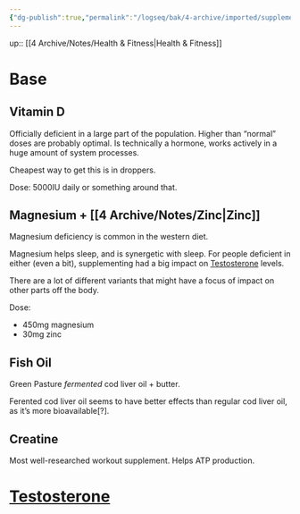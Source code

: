 ```yaml
---
{"dg-publish":true,"permalink":"/logseq/bak/4-archive/imported/supplements/2025-03-07-t10-15-14-901-z-desktop/"}
---
```


up:: [[4 Archive/Notes/Health & Fitness\|Health & Fitness]]

# Base


## Vitamin D

Officially deficient in a large part of the population. Higher than “normal” doses are probably optimal. Is technically a hormone, works actively in a huge amount of system processes.

Cheapest way to get this is in droppers.

Dose: 5000IU daily or something around that.


## Magnesium + [[4 Archive/Notes/Zinc\|Zinc]]

Magnesium deficiency is common in the western diet.

Magnesium helps sleep, and is synergetic with sleep. For people deficient in either (even a bit), supplementing had a big impact on [Testosterone](Testosterone.md) levels.

There are a lot of different variants that might have a focus of impact on other parts off the body.

Dose:

-   450mg magnesium
-   30mg zinc


## Fish Oil

Green Pasture *fermented* cod liver oil + butter.

Ferented cod liver oil seems to have better effects than regular cod liver oil, as it’s more bioavailable[?].


## Creatine

Most well-researched workout supplement. Helps ATP production.


# [Testosterone](Testosterone.md)

